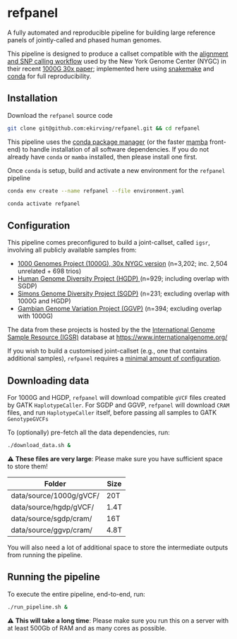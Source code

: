 # refpanel
A fully automated and reproducible pipeline for building large reference panels of jointly-called and phased human 
genomes.

This pipeline is designed to produce a callset compatible with the [alignment and SNP calling workflow](
http://ftp.1000genomes.ebi.ac.uk/vol1/ftp/data_collections/1000G_2504_high_coverage/20190405_NYGC_b38_pipeline_description.pdf) 
used by the New York Genome Center (NYGC) in their recent [1000G 30x paper](
https://www.biorxiv.org/content/10.1101/2021.02.06.430068); implemented here using [snakemake](https://snakemake.readthedocs.io/en/stable/)
and [conda](https://docs.conda.io/projects/conda/en/latest/) for full reproducibility.


## Installation

Download the `refpanel` source code
```bash
git clone git@github.com:ekirving/refpanel.git && cd refpanel
```

This pipeline uses the [conda package manager](https://docs.conda.io/projects/conda/en/latest/index.html) (or the 
faster [mamba](https://mamba.readthedocs.io/en/latest/index.html) front-end) to handle installation of all software 
dependencies. If you do not already have `conda` or `mamba` installed, then please install one first.

Once `conda` is setup, build and activate a new environment for the `refpanel` pipeline
```bash
conda env create --name refpanel --file environment.yaml
```
```bash
conda activate refpanel
```

## Configuration

This pipeline comes preconfigured to build a joint-callset, called `igsr`, involving all publicly available samples from:
* [1000 Genomes Project (1000G), 30x NYGC version](https://doi.org/10.1101/2021.02.06.430068) (n=3,202; inc. 2,504 unrelated + 698 trios)
* [Human Genome Diversity Project (HGDP) ](https://doi.org/10.1126/science.aay5012) (n=929; including overlap with SGDP)
* [Simons Genome Diversity Project (SGDP)](https://doi.org/10.1038/nature18964) (n=231; excluding overlap with 1000G and HGDP)
* [Gambian Genome Variation Project (GGVP)](https://doi.org/10.1038/s41467-019-13480-z) (n=394; excluding overlap with 1000G)

The data from these projects is hosted by the the [International Genome Sample Resource (IGSR)](
https://doi.org/10.1093/nar/gkw829) database at https://www.internationalgenome.org/  

If you wish to build a customised joint-callset (e.g., one that contains additional samples), `refpanel` 
requires a [minimal amount of configuration](docs/config.md).

## Downloading data

For 1000G and HGDP, `refpanel` will download compatible `gVCF` files created by GATK `HaplotypeCaller`. For SGDP and GGVP,
`refpanel` will download `CRAM` files, and run `HaplotypeCaller` itself, before passing all samples to GATK `GenotypeGVCFs`

To (optionally) pre-fetch all the data dependencies, run:
```bash
./download_data.sh &
```

:warning: **These files are very large**: Please make sure you have sufficient space to store them!

| Folder                  | Size |
|-------------------------|------|
| data/source/1000g/gVCF/ | 20T  |
| data/source/hgdp/gVCF/  | 1.4T |
| data/source/sgdp/cram/  | 16T  |
| data/source/ggvp/cram/  | 4.8T |


You will also need a lot of additional space to store the intermediate outputs from running the pipeline.

## Running the pipeline

To execute the entire pipeline, end-to-end, run:
```bash
./run_pipeline.sh &
```

:warning: **This will take a long time**: Please make sure you run this on a server with at least 500Gb of RAM and as 
many cores as possible.

